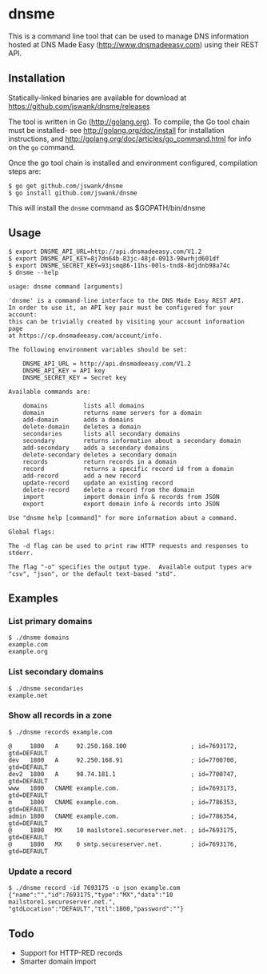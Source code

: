 # dnsme

This is a command line tool that can be used to manage DNS information
hosted at DNS Made Easy (http://www.dnsmadeeasy.com) using their REST
API.

## Installation

Statically-linked binaries are available for download at
https://github.com/jswank/dnsme/releases

The tool is written in Go (http://golang.org). To
compile, the Go tool chain must be installed- see
http://golang.org/doc/install for installation instructions, and
http://golang.org/doc/articles/go_command.html for info on the `go`
command.

Once the go tool chain is installed and environment configured,
compilation steps are:

	$ go get github.com/jswank/dnsme
	$ go install github.com/jswank/dnsme

This will install the `dnsme` command as $GOPATH/bin/dnsme

## Usage

	$ export DNSME_API_URL=http://api.dnsmadeeasy.com/V1.2
	$ export DNSME_API_KEY=8j7dn64b-83jc-48jd-0913-98wrhjd601df
	$ export DNSME_SECRET_KEY=93jsmq86-11hs-00ls-tnd8-8djdnb98a74c
	$ dnsme --help

	usage: dnsme command [arguments]

	'dnsme' is a command-line interface to the DNS Made Easy REST API.
	In order to use it, an API key pair must be configured for your account:
	this can be trivially created by visiting your account information page
	at https://cp.dnsmadeeasy.com/account/info.

	The following environment variables should be set:

		DNSME_API_URL = http://api.dnsmadeeasy.com/V1.2
		DNSME_API_KEY = API key
		DNSME_SECRET_KEY = Secret key

	Available commands are:

		domains          lists all domains
		domain           returns name servers for a domain
		add-domain       adds a domains
		delete-domain    deletes a domain
		secondaries      lists all secondary domains
		secondary        returns information about a secondary domain
		add-secondary    adds a secondary domains
		delete-secondary deletes a secondary domain
		records          return records in a domain
		record           returns a specific record id from a domain
		add-record       add a new record
		update-record    update an existing record
		delete-record    delete a record from the domain
		import           import domain info & records from JSON
		export           export domain info & records into JSON 

	Use "dnsme help [command]" for more information about a command.

	Global flags:

	The -d flag can be used to print raw HTTP requests and responses to
	stderr.

	The flag "-o" specifies the output type.  Available output types are
	"csv", "json", or the default text-based "std".

## Examples

### List primary domains

	$ ./dnsme domains
	example.com
	example.org

### List secondary domains

	$ ./dnsme secondaries
	example.net

### Show all records in a zone

	$ ./dnsme records example.com

	@     1800   A     92.250.168.100                  ; id=7693172, gtd=DEFAULT
	dev   1800   A     92.250.168.91                   ; id=7700700, gtd=DEFAULT
	dev2  1800   A     98.74.181.1                     ; id=7700747, gtd=DEFAULT
	www   1800   CNAME example.com.                    ; id=7693173, gtd=DEFAULT
	m     1800   CNAME example.com.                    ; id=7786353, gtd=DEFAULT
	admin 1800   CNAME example.com.                    ; id=7786354, gtd=DEFAULT
	@     1800   MX    10 mailstore1.secureserver.net. ; id=7693175, gtd=DEFAULT
	@     1800   MX    0 smtp.secureserver.net.        ; id=7693176, gtd=DEFAULT

### Update a record

	$ ./dnsme record -id 7693175 -o json example.com
	{"name":"","id":7693175,"type":"MX","data":"10 mailstore1.secureserver.net.",
	"gtdLocation":"DEFAULT","ttl":1800,"password":""}

## Todo

* Support for HTTP-RED records
* Smarter domain import
